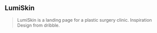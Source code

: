 ## LumiSkin
> LumiSkin is a landing page for a plastic surgery clinic.
> Inspiration Design from dribble.